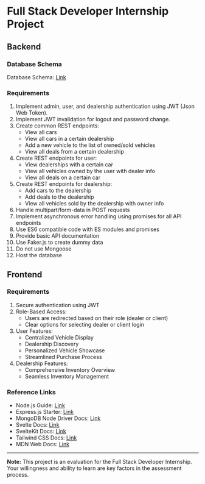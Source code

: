 # Full Stack Developer Internship Project

## Backend

### Database Schema

Database Schema: [Link](https://dbdiagram.io/d/64a1c7e102bd1c4a5e5fc28c)

### Requirements

1. Implement admin, user, and dealership authentication using JWT (Json Web Token).
2. Implement JWT invalidation for logout and password change.
3. Create common REST endpoints:
   - View all cars
   - View all cars in a certain dealership
   - Add a new vehicle to the list of owned/sold vehicles
   - View all deals from a certain dealership
4. Create REST endpoints for user:
   - View dealerships with a certain car
   - View all vehicles owned by the user with dealer info
   - View all deals on a certain car
5. Create REST endpoints for dealership:
   - Add cars to the dealership
   - Add deals to the dealership
   - View all vehicles sold by the dealership with owner info
6. Handle multipart/form-data in POST requests
7. Implement asynchronous error handling using promises for all API endpoints
8. Use ES6 compatible code with ES modules and promises
9. Provide basic API documentation
10. Use Faker.js to create dummy data
11. Do not use Mongoose
12. Host the database

## Frontend

### Requirements

1. Secure authentication using JWT
2. Role-Based Access:
   - Users are redirected based on their role (dealer or client)
   - Clear options for selecting dealer or client login
3. User Features:
   - Centralized Vehicle Display
   - Dealership Discovery
   - Personalized Vehicle Showcase
   - Streamlined Purchase Process
4. Dealership Features:
   - Comprehensive Inventory Overview
   - Seamless Inventory Management

### Reference Links

- Node.js Guide: [Link](https://nodejs.org/en/docs/guides/getting-started-guide)
- Express.js Starter: [Link](http://expressjs.com/en/starter/hello-world.html)
- MongoDB Node Driver Docs: [Link](https://www.mongodb.com/docs/drivers/node/current/)
- Svelte Docs: [Link](https://svelte.dev/)
- SvelteKit Docs: [Link](https://kit.svelte.dev/)
- Tailwind CSS Docs: [Link](https://tailwindcss.com/docs/guides/sveltekit)
- MDN Web Docs: [Link](https://developer.mozilla.org/en-US/docs/Web/API/Window/sessionStorage)

---

**Note:** This project is an evaluation for the Full Stack Developer Internship. Your willingness and ability to learn are key factors in the assessment process.
